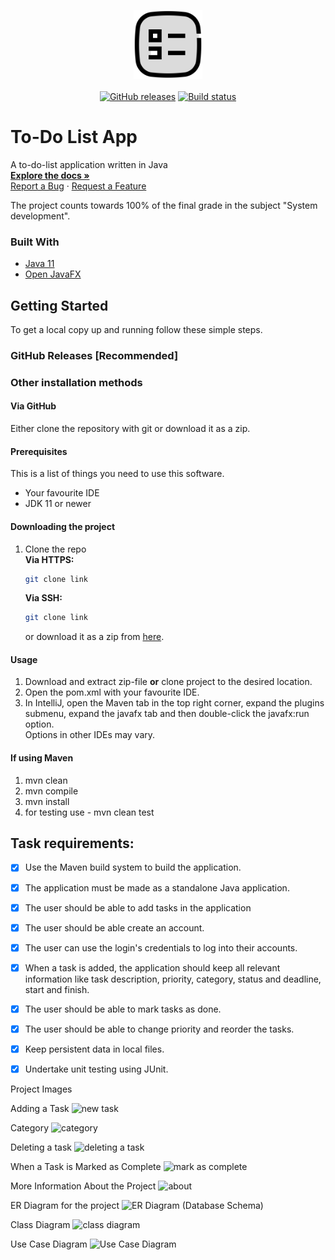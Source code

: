 <p align="center">
<a href="https://github.com/Klaus-Analyst/SCHOOL-PROJECT-TO-DO-LIST-APP.git"><img src="src/main/resources/to-do-list icon - vector.svg?raw=true" alt="Logo" width="110" height="110"></a>
<br/>
<br/>
<a href="https://github.com/Klaus-Analyst/SCHOOL-PROJECT-TO-DO-LIST-APP.git/releases"><img src="#" alt="GitHub releases"></a>
<a href="https://github.com/Klaus-Analyst/SCHOOL-PROJECT-TO-DO-LIST-APP.git/actions/workflows/maven.yml"><img src="https://github.com/Klaus-Analyst/SCHOOL-PROJECT-TO-DO-LIST-APP.git/actions/workflows/maven.yml/badge.svg" alt="Build status"></a>
</p>


# To-Do List App

A to-do-list application written in Java
<br />
<a href="https://github.com/Klaus-Analyst/SCHOOL-PROJECT-TO-DO-LIST-APP.git/wiki">
<strong>Explore the docs »</strong></a>
<br />
<a href="https://github.com/Klaus-Analyst/SCHOOL-PROJECT-TO-DO-LIST-APP.git/issues/new">Report a Bug</a>
·
<a href="https://github.com/Klaus-Analyst/SCHOOL-PROJECT-TO-DO-LIST-APP.git/discussions/new">Request a Feature</a>

The project counts towards 100% of the final grade in the subject "System development".

### Built With
* [Java 11](https://www.java.com)
* [Open JavaFX](https://openjfx.io)

## Getting Started

To get a local copy up and running follow these simple steps. <br>
### GitHub Releases [Recommended]


### Other installation methods

#### Via GitHub
Either clone the repository with git or download it as a zip.

#### Prerequisites

This is a list of things you need to use this software.
* Your favourite IDE
* JDK 11 or newer

#### Downloading the project

1. Clone the repo <br>
   **Via HTTPS:**
   ```sh
   git clone link 
   ```
   **Via SSH:**
   ```sh
   git clone link
   ```
   or download it as a zip from [here](https://github.com/Klaus-Analyst/SCHOOL-PROJECT-TO-DO-LIST-APP.git).
   <br>

#### Usage
1. Download and extract zip-file **or** clone project to the desired location.
2. Open the pom.xml with your favourite IDE.
3. In IntelliJ, open the Maven tab in the top right corner, expand the plugins submenu,
   expand the javafx tab and then double-click the javafx:run option.
   <br>
   Options in other IDEs may vary.

#### If using Maven
1. mvn clean
2. mvn compile
3. mvn install 
4. for testing use - mvn clean test


## Task requirements:
* [x] Use the Maven build system to build the application.
* [x] The application must be made as a standalone Java application.
* [x] The user should be able to add tasks in the application
* [x] The user should be able create an account.
* [x] The user can use the login's credentials to log into their accounts. 
* [x] When a task is added, the application should keep all relevant information like task   description, priority, category, status and deadline, start and finish.
* [x] The user should be able to mark tasks as done.
* [x] The user should be able to change priority and reorder the tasks.
* [x] Keep persistent data in local files.
* [x] Undertake unit testing using JUnit.


Project Images

Adding a Task
![new task](https://github.com/user-attachments/assets/ebebd515-f6e5-48a0-8a94-0db4df8804de)

Category
![category](https://github.com/user-attachments/assets/5c530469-a3ce-46fc-86e8-e9eda9f782c0)

Deleting a task
![deleting a task](https://github.com/user-attachments/assets/d958a30e-2393-467f-9be2-711e7cea123a)

When a Task is Marked as Complete 
![mark as complete](https://github.com/user-attachments/assets/8d10fb2e-5d55-422d-90e4-3bff8abe4fd7)

More Information About the Project
![about](https://github.com/user-attachments/assets/f4af99e5-9efe-453d-a726-ef0667335b0b)

ER Diagram for the project
![ER Diagram (Database Schema)](https://github.com/user-attachments/assets/2dc4ea51-1b1e-4d4b-9c93-34a758a89f89)

Class Diagram 
![class diagram](https://github.com/user-attachments/assets/54a484e0-b9ab-47be-a9fe-d1d8c6644a61)

Use Case Diagram 
![Use Case Diagram](https://github.com/user-attachments/assets/c8f6da7c-09ec-4b32-9d21-a870488d1b98)





